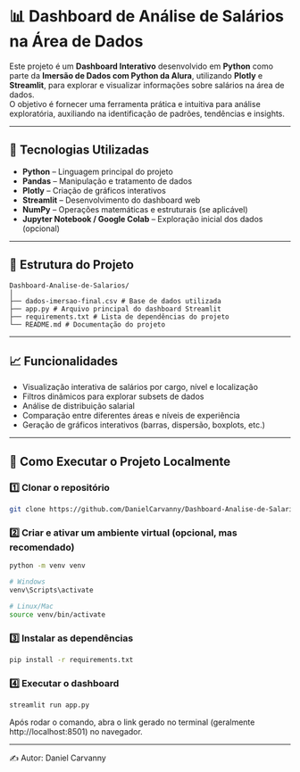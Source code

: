 # 📊 Dashboard de Análise de Salários na Área de Dados

Este projeto é um **Dashboard Interativo** desenvolvido  em **Python** como parte da **Imersão de Dados com Python da Alura**, utilizando **Plotly** e **Streamlit**, para explorar e visualizar informações sobre salários na área de dados.  
O objetivo é fornecer uma ferramenta prática e intuitiva para análise exploratória, auxiliando na identificação de padrões, tendências e insights.

---

## 🚀 Tecnologias Utilizadas

- **Python** – Linguagem principal do projeto
- **Pandas** – Manipulação e tratamento de dados
- **Plotly** – Criação de gráficos interativos
- **Streamlit** – Desenvolvimento do dashboard web
- **NumPy** – Operações matemáticas e estruturais (se aplicável)
- **Jupyter Notebook / Google Colab** – Exploração inicial dos dados (opcional)

---

## 📂 Estrutura do Projeto
```
Dashboard-Analise-de-Salarios/
│
├── dados-imersao-final.csv # Base de dados utilizada
├── app.py # Arquivo principal do dashboard Streamlit
├── requirements.txt # Lista de dependências do projeto
└── README.md # Documentação do projeto
```

---

## 📈 Funcionalidades

- Visualização interativa de salários por cargo, nível e localização
- Filtros dinâmicos para explorar subsets de dados
- Análise de distribuição salarial
- Comparação entre diferentes áreas e níveis de experiência
- Geração de gráficos interativos (barras, dispersão, boxplots, etc.)

---

## 💾 Como Executar o Projeto Localmente

### 1️⃣ Clonar o repositório
```bash
git clone https://github.com/DanielCarvanny/Dashboard-Analise-de-Salarios.git
```

### 2️⃣ Criar e ativar um ambiente virtual (opcional, mas recomendado)
```bash
python -m venv venv

# Windows
venv\Scripts\activate

# Linux/Mac
source venv/bin/activate
```

### 3️⃣ Instalar as dependências
```bash
pip install -r requirements.txt
```
### 4️⃣ Executar o dashboard
```bash
streamlit run app.py
```
Após rodar o comando, abra o link gerado no terminal (geralmente http://localhost:8501) no navegador.

---
✍️ Autor: Daniel Carvanny
